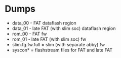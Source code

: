 # Dumps

* data_00 - FAT dataflash region
* data_01 - late FAT (with slim soc) dataflash region
* rom_00 - FAT fw
* rom_01 - late FAT (with slim soc) fw
* slim.fg.fw.full = slim (with separate abby) fw
* syscon* = flashstream files for FAT and late FAT
